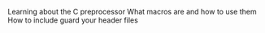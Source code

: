 Learning about the C preprocessor
What macros are and how to use them
How to include guard your header files
